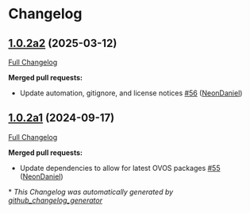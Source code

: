 # Changelog

## [1.0.2a2](https://github.com/NeonGeckoCom/skill-translation/tree/1.0.2a2) (2025-03-12)

[Full Changelog](https://github.com/NeonGeckoCom/skill-translation/compare/1.0.2a1...1.0.2a2)

**Merged pull requests:**

- Update automation, gitignore, and license notices [\#56](https://github.com/NeonGeckoCom/skill-translation/pull/56) ([NeonDaniel](https://github.com/NeonDaniel))

## [1.0.2a1](https://github.com/NeonGeckoCom/skill-translation/tree/1.0.2a1) (2024-09-17)

[Full Changelog](https://github.com/NeonGeckoCom/skill-translation/compare/1.0.1...1.0.2a1)

**Merged pull requests:**

- Update dependencies to allow for latest OVOS packages [\#55](https://github.com/NeonGeckoCom/skill-translation/pull/55) ([NeonDaniel](https://github.com/NeonDaniel))



\* *This Changelog was automatically generated by [github_changelog_generator](https://github.com/github-changelog-generator/github-changelog-generator)*
